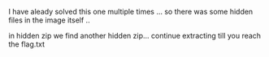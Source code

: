 I have aleady solved this one multiple times ...
so there was some hidden files in the image itself
..

in hidden zip we find another hidden zip...
continue extracting till you reach the 
flag.txt
